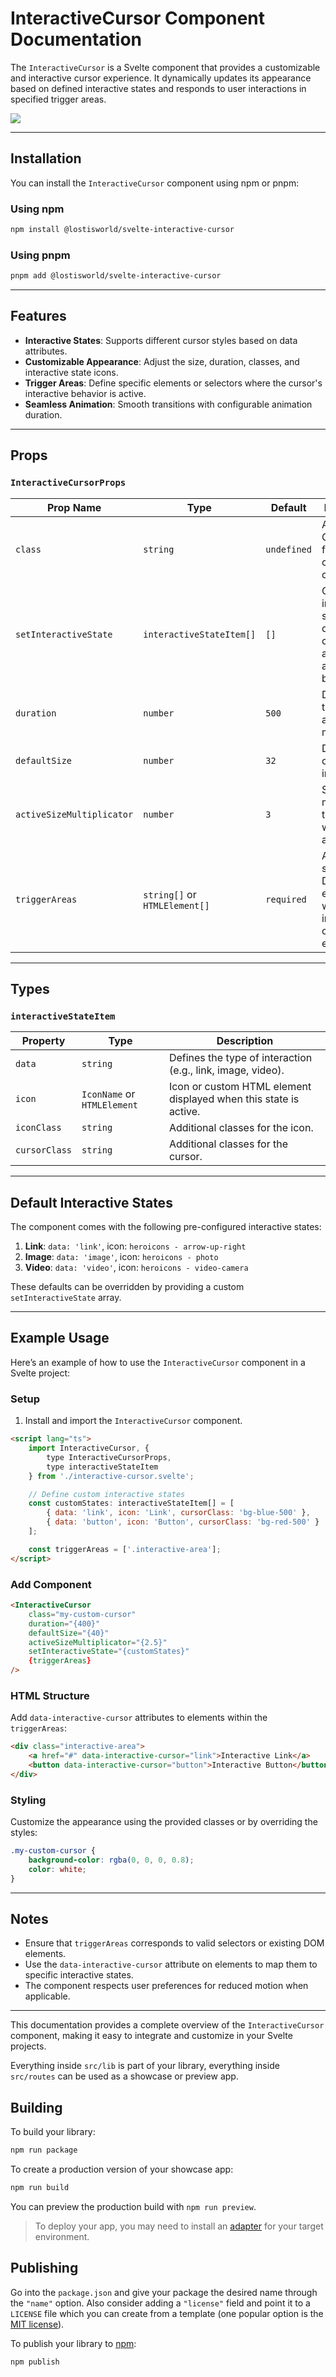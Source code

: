 # InteractiveCursor Component Documentation

The `InteractiveCursor` is a Svelte component that provides a customizable and interactive cursor experience. It dynamically updates its appearance based on defined interactive states and responds to user interactions in specified trigger areas.

![](./static/images/interactive-cursor.gif)

---

## Installation

You can install the `InteractiveCursor` component using npm or pnpm:

### Using npm

```bash
npm install @lostisworld/svelte-interactive-cursor
```

### Using pnpm

```bash
pnpm add @lostisworld/svelte-interactive-cursor
```

---

## Features

- **Interactive States**: Supports different cursor styles based on data attributes.
- **Customizable Appearance**: Adjust the size, duration, classes, and interactive state icons.
- **Trigger Areas**: Define specific elements or selectors where the cursor's interactive behavior is active.
- **Seamless Animation**: Smooth transitions with configurable animation duration.

---

## Props

### `InteractiveCursorProps`

| Prop Name                 | Type                          | Default     | Description                                                                     |
| ------------------------- | ----------------------------- | ----------- | ------------------------------------------------------------------------------- |
| `class`                   | `string`                      | `undefined` | Additional CSS classes for the cursor container.                                |
| `setInteractiveState`     | `interactiveStateItem[]`      | `[]`        | Custom interactive states that define the cursor's appearance and behavior.     |
| `duration`                | `number`                      | `500`       | Duration of the cursor's animation in milliseconds.                             |
| `defaultSize`             | `number`                      | `32`        | Default size of the cursor in pixels.                                           |
| `activeSizeMultiplicator` | `number`                      | `3`         | Size multiplier for the cursor when it is active.                               |
| `triggerAreas`            | `string[]` or `HTMLElement[]` | `required`  | Array of CSS selectors or DOM elements where the interactive cursor is enabled. |

---

## Types

### `interactiveStateItem`

| Property      | Type                        | Description                                                      |
| ------------- | --------------------------- | ---------------------------------------------------------------- |
| `data`        | `string`                    | Defines the type of interaction (e.g., link, image, video).      |
| `icon`        | `IconName` or `HTMLElement` | Icon or custom HTML element displayed when this state is active. |
| `iconClass`   | `string`                    | Additional classes for the icon.                                 |
| `cursorClass` | `string`                    | Additional classes for the cursor.                               |

---

## Default Interactive States

The component comes with the following pre-configured interactive states:

1. **Link**: `data: 'link'`, icon: `heroicons - arrow-up-right`
2. **Image**: `data: 'image'`, icon: `heroicons - photo`
3. **Video**: `data: 'video'`, icon: `heroicons - video-camera`

These defaults can be overridden by providing a custom `setInteractiveState` array.

---

## Example Usage

Here’s an example of how to use the `InteractiveCursor` component in a Svelte project:

### Setup

1. Install and import the `InteractiveCursor` component.

```html
<script lang="ts">
	import InteractiveCursor, {
		type InteractiveCursorProps,
		type interactiveStateItem
	} from './interactive-cursor.svelte';

	// Define custom interactive states
	const customStates: interactiveStateItem[] = [
		{ data: 'link', icon: 'Link', cursorClass: 'bg-blue-500' },
		{ data: 'button', icon: 'Button', cursorClass: 'bg-red-500' }
	];

	const triggerAreas = ['.interactive-area'];
</script>
```

### Add Component

```html
<InteractiveCursor
	class="my-custom-cursor"
	duration="{400}"
	defaultSize="{40}"
	activeSizeMultiplicator="{2.5}"
	setInteractiveState="{customStates}"
	{triggerAreas}
/>
```

### HTML Structure

Add `data-interactive-cursor` attributes to elements within the `triggerAreas`:

```html
<div class="interactive-area">
	<a href="#" data-interactive-cursor="link">Interactive Link</a>
	<button data-interactive-cursor="button">Interactive Button</button>
</div>
```

### Styling

Customize the appearance using the provided classes or by overriding the styles:

```css
.my-custom-cursor {
	background-color: rgba(0, 0, 0, 0.8);
	color: white;
}
```

---

## Notes

- Ensure that `triggerAreas` corresponds to valid selectors or existing DOM elements.
- Use the `data-interactive-cursor` attribute on elements to map them to specific interactive states.
- The component respects user preferences for reduced motion when applicable.

---

This documentation provides a complete overview of the `InteractiveCursor` component, making it easy to integrate and customize in your Svelte projects.

Everything inside `src/lib` is part of your library, everything inside `src/routes` can be used as a showcase or preview app.

## Building

To build your library:

```bash
npm run package
```

To create a production version of your showcase app:

```bash
npm run build
```

You can preview the production build with `npm run preview`.

> To deploy your app, you may need to install an [adapter](https://svelte.dev/docs/kit/adapters) for your target environment.

## Publishing

Go into the `package.json` and give your package the desired name through the `"name"` option. Also consider adding a `"license"` field and point it to a `LICENSE` file which you can create from a template (one popular option is the [MIT license](https://opensource.org/license/mit/)).

To publish your library to [npm](https://www.npmjs.com):

```bash
npm publish
```
